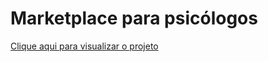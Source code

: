 # Marketplace para psicólogos 
[Clique aqui para visualizar o projeto ](http://psiconet.herokuapp.com/index)
